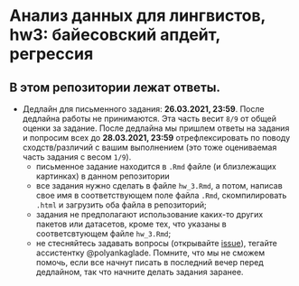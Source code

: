 # Анализ данных для лингвистов, hw3: байесовский апдейт, регрессия

## В этом репозитории лежат ответы.

* Дедлайн для письменного задания: **26.03.2021, 23:59**. После дедлайна работы не принимаются. Эта часть весит `8/9` от общей оценки за задание. После дедлайна мы пришлем ответы на задания и попросим всех до **28.03.2021, 23:59** отрефлексировать по поводу сходств/различий с вашим выполнением (это тоже оцениваемая часть задания с весом `1/9`).
    * письменное задание находится в `.Rmd` файле (и близлежащих картинках) в данном репозитории
    * все задания нужно сделать в файле `hw_3.Rmd`, а потом, написав свое имя в соответствующем поле файла `.Rmd`, скомпилировать `.html` и загрузить оба файла в репозиторий;
    * задания не предполагают использование каких-то других пакетов или датасетов, кроме тех, что указаны в соответсвтующем файле `hw_3.Rmd`;
    * не стесняйтесь задавать вопросы (открывайте [issue](https://help.github.com/en/github/managing-your-work-on-github/creating-an-issue)), тегайте ассистентку @polyankaglade. Помните, что мы не сможем помочь, если все начнут писать в последний вечер перед дедлайном, так что начните делать задания заранее.
